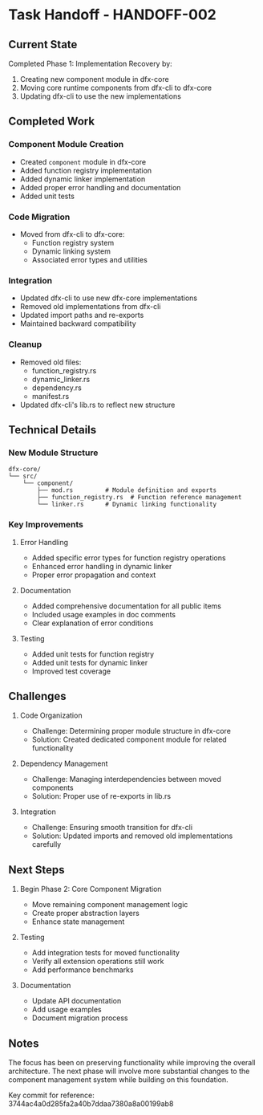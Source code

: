 # Task Handoff - HANDOFF-002

## Current State

Completed Phase 1: Implementation Recovery by:

1. Creating new component module in dfx-core
2. Moving core runtime components from dfx-cli to dfx-core
3. Updating dfx-cli to use the new implementations

## Completed Work

### Component Module Creation

- Created `component` module in dfx-core
- Added function registry implementation
- Added dynamic linker implementation
- Added proper error handling and documentation
- Added unit tests

### Code Migration

- Moved from dfx-cli to dfx-core:
  - Function registry system
  - Dynamic linking system
  - Associated error types and utilities

### Integration

- Updated dfx-cli to use new dfx-core implementations
- Removed old implementations from dfx-cli
- Updated import paths and re-exports
- Maintained backward compatibility

### Cleanup

- Removed old files:
  - function_registry.rs
  - dynamic_linker.rs
  - dependency.rs
  - manifest.rs
- Updated dfx-cli's lib.rs to reflect new structure

## Technical Details

### New Module Structure

```
dfx-core/
└── src/
    └── component/
        ├── mod.rs         # Module definition and exports
        ├── function_registry.rs  # Function reference management
        └── linker.rs      # Dynamic linking functionality
```

### Key Improvements

1. Error Handling

   - Added specific error types for function registry operations
   - Enhanced error handling in dynamic linker
   - Proper error propagation and context

2. Documentation

   - Added comprehensive documentation for all public items
   - Included usage examples in doc comments
   - Clear explanation of error conditions

3. Testing
   - Added unit tests for function registry
   - Added unit tests for dynamic linker
   - Improved test coverage

## Challenges

1. Code Organization

   - Challenge: Determining proper module structure in dfx-core
   - Solution: Created dedicated component module for related functionality

2. Dependency Management

   - Challenge: Managing interdependencies between moved components
   - Solution: Proper use of re-exports in lib.rs

3. Integration
   - Challenge: Ensuring smooth transition for dfx-cli
   - Solution: Updated imports and removed old implementations carefully

## Next Steps

1. Begin Phase 2: Core Component Migration

   - Move remaining component management logic
   - Create proper abstraction layers
   - Enhance state management

2. Testing

   - Add integration tests for moved functionality
   - Verify all extension operations still work
   - Add performance benchmarks

3. Documentation
   - Update API documentation
   - Add usage examples
   - Document migration process

## Notes

The focus has been on preserving functionality while improving the overall architecture. The next phase will involve more substantial changes to the component management system while building on this foundation.

Key commit for reference: 3744ac4a0d285fa2a40b7ddaa7380a8a00199ab8
